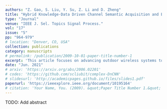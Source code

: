 ```yaml
---
authors: "Z. Gao, S. Liu, Y. Su, Z. Li and D. Zheng"
title: "Hybrid Knowledge-Data Driven Channel Semantic Acquisition and Beamforming for Cell-Free Massive MIMO"
type: "Journal"
venue: "IEEE J. Sel. Topics Signal Process."
vol: "17"
issue: "5"
pp: "964-979"
# location: "Denver, CO, USA"
collection: publications
category: manuscripts
# permalink: /publication/2009-10-01-paper-title-number-1
excerpt: 'This article focuses on advancing outdoor wireless systems to better support ubiquitous extended reality (XR) applications, and close the gap with current indoor wireless transmission capabilities. We propose a hybrid knowledge-data driven method for channel semantic acquisition and multi-user beamforming in cell-free massive multiple-input multiple-output (MIMO) systems. Specifically, we firstly propose a data-driven multiple layer perceptron (MLP)-Mixer-based auto-encoder for channel semantic acquisition, where the pilot signals, CSI quantizer for channel semantic embedding, and CSI reconstruction for channel semantic extraction are jointly optimized in an end-to-end manner. Moreover, based on the acquired channel semantic, we further propose a knowledge-driven deep-unfolding multi-user beamformer, which is capable of achieving good spectral efficiency with robustness to imperfect CSI in outdoor XR scenarios. By unfolding conventional successive over-relaxation (SOR)-based linear beamforming scheme with deep learning, the proposed beamforming scheme is capable of adaptively learning the optimal parameters to accelerate convergence and improve the robustness to imperfect CSI. The proposed deep unfolding beamforming scheme can be used for access points (APs) with fully-digital array and APs with hybrid analog-digital array. Simulation results demonstrate the effectiveness of our proposed scheme in improving the accuracy of channel acquisition, as well as reducing complexity in both CSI acquisition and beamformer design. The proposed beamforming method achieves approximately 96% of the converged spectrum efficiency performance after only three iterations in downlink transmission, demonstrating its efficacy and potential to improve outdoor XR applications.'
date: "Jun. 2021"
# arxiv: 'https://arxiv.org/abs/2006.02201'
# codes: 'https://github.com/scliubit/complex-DnCNN'
# slidesurl: 'http://academicpages.github.io/files/slides1.pdf'
paperurl: 'https://ieeexplore.ieee.org/document/10195164'
# citation: 'Your Name, You. (2009). &quot;Paper Title Number 1.&quot; <i>Journal 1</i>. 1(1).'
---
```


TODO: Add abstract